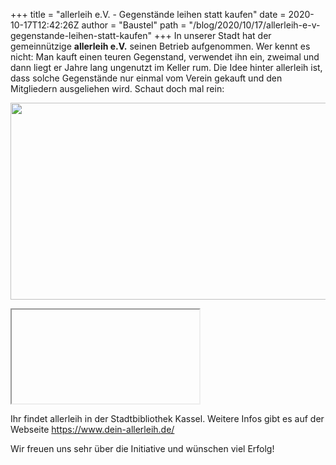 +++
title = "allerleih e.V. - Gegenstände leihen statt kaufen"
date = 2020-10-17T12:42:26Z
author = "Baustel"
path = "/blog/2020/10/17/allerleih-e-v-gegenstande-leihen-statt-kaufen"
+++
In unserer Stadt hat der gemeinnützige **allerleih e.V.** seinen Betrieb
aufgenommen. Wer kennt es nicht: Man kauft einen teuren Gegenstand,
verwendet ihn ein, zweimal und dann liegt er Jahre lang ungenutzt im
Keller rum. Die Idee hinter allerleih ist, dass solche Gegenstände nur
einmal vom Verein gekauft und den Mitgliedern ausgeliehen wird. Schaut
doch mal rein:

<a href="#" onclick="flipdot.loadIframe(event, 'iframe_youtube_allerleih', 'https://www.youtube-nocookie.com/embed/B0zgpZm8Lj4')"><img src="https://flipdot.org/blog/uploads/allerleih-youtube.png" width="675" height="315" /></a>
<iframe id="iframe_youtube_allerleih" class="hidden" allow="autoplay; gyroscope; picture-in-picture" allowfullscreen=""></iframe>

Ihr findet allerleih in der Stadtbibliothek Kassel. Weitere Infos gibt
es auf der Webseite <https://www.dein-allerleih.de/>

Wir freuen uns sehr über die Initiative und wünschen viel Erfolg!
